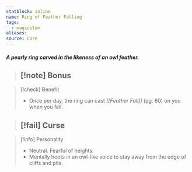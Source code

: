 ```yaml
---
statblock: inline
name: Ring of Feather Falling
tags:
  - magicitem
aliases: 
source: Core
---
```

#### *A pearly ring carved in the likeness of an owl feather.*

>[!note] Bonus
>- 

>[!check] Benefit
>- Once per day, the ring can cast *[[Feather Fall]]* (pg. 60) on you when you fall.

>[!fail] Curse
>- 

>[!info] Personality
>- Neutral. Fearful of heights.
>- Mentally hoots in an owl-like voice to stay away from the edge of cliffs and pits.
